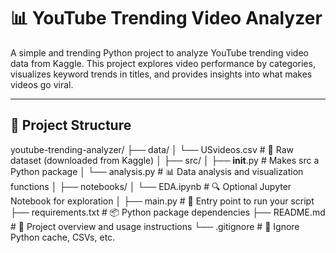 # 📊 YouTube Trending Video Analyzer

A simple and trending Python project to analyze YouTube trending video data from Kaggle. This project explores video performance by categories, visualizes keyword trends in titles, and provides insights into what makes videos go viral.

---

## 📁 Project Structure

youtube-trending-analyzer/
├── data/
│   └── USvideos.csv               # 🎯 Raw dataset (downloaded from Kaggle)
│
├── src/
│   ├── __init__.py                # Makes src a Python package
│   └── analysis.py                # 📊 Data analysis and visualization functions
│
├── notebooks/
│   └── EDA.ipynb                  # 🔍 Optional Jupyter Notebook for exploration
│
├── main.py                        # 🚀 Entry point to run your script
├── requirements.txt               # 📦 Python package dependencies
├── README.md                      # 📘 Project overview and usage instructions
└── .gitignore                     # 🧹 Ignore Python cache, CSVs, etc.
